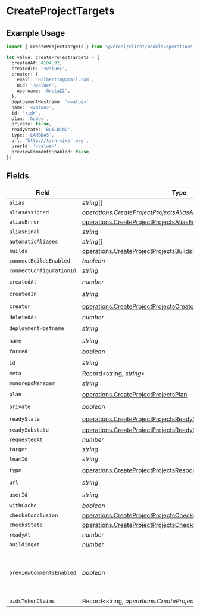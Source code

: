 # CreateProjectTargets

## Example Usage

```typescript
import { CreateProjectTargets } from '@vercel/client/models/operations';

let value: CreateProjectTargets = {
  createdAt: 4104.92,
  createdIn: '<value>',
  creator: {
    email: 'Hilbert18@gmail.com',
    uid: '<value>',
    username: 'Greta22',
  },
  deploymentHostname: '<value>',
  name: '<value>',
  id: '<id>',
  plan: 'hobby',
  private: false,
  readyState: 'BUILDING',
  type: 'LAMBDAS',
  url: 'http://torn-mixer.org',
  userId: '<value>',
  previewCommentsEnabled: false,
};
```

## Fields

| Field                    | Type                                                                                                                                             | Required           | Description                                                    | Example |
| ------------------------ | ------------------------------------------------------------------------------------------------------------------------------------------------ | ------------------ | -------------------------------------------------------------- | ------- |
| `alias`                  | _string_[]                                                                                                                                       | :heavy_minus_sign: | N/A                                                            |         |
| `aliasAssigned`          | _operations.CreateProjectProjectsAliasAssigned_                                                                                                  | :heavy_minus_sign: | N/A                                                            |         |
| `aliasError`             | [operations.CreateProjectProjectsAliasError](../../models/operations/createprojectprojectsaliaserror.md)                                         | :heavy_minus_sign: | N/A                                                            |         |
| `aliasFinal`             | _string_                                                                                                                                         | :heavy_minus_sign: | N/A                                                            |         |
| `automaticAliases`       | _string_[]                                                                                                                                       | :heavy_minus_sign: | N/A                                                            |         |
| `builds`                 | [operations.CreateProjectProjectsBuilds](../../models/operations/createprojectprojectsbuilds.md)[]                                               | :heavy_minus_sign: | N/A                                                            |         |
| `connectBuildsEnabled`   | _boolean_                                                                                                                                        | :heavy_minus_sign: | N/A                                                            |         |
| `connectConfigurationId` | _string_                                                                                                                                         | :heavy_minus_sign: | N/A                                                            |         |
| `createdAt`              | _number_                                                                                                                                         | :heavy_check_mark: | N/A                                                            |         |
| `createdIn`              | _string_                                                                                                                                         | :heavy_check_mark: | N/A                                                            |         |
| `creator`                | [operations.CreateProjectProjectsCreator](../../models/operations/createprojectprojectscreator.md)                                               | :heavy_check_mark: | N/A                                                            |         |
| `deletedAt`              | _number_                                                                                                                                         | :heavy_minus_sign: | N/A                                                            |         |
| `deploymentHostname`     | _string_                                                                                                                                         | :heavy_check_mark: | N/A                                                            |         |
| `name`                   | _string_                                                                                                                                         | :heavy_check_mark: | N/A                                                            |         |
| `forced`                 | _boolean_                                                                                                                                        | :heavy_minus_sign: | N/A                                                            |         |
| `id`                     | _string_                                                                                                                                         | :heavy_check_mark: | N/A                                                            |         |
| `meta`                   | Record<string, _string_>                                                                                                                         | :heavy_minus_sign: | N/A                                                            |         |
| `monorepoManager`        | _string_                                                                                                                                         | :heavy_minus_sign: | N/A                                                            |         |
| `plan`                   | [operations.CreateProjectProjectsPlan](../../models/operations/createprojectprojectsplan.md)                                                     | :heavy_check_mark: | N/A                                                            |         |
| `private`                | _boolean_                                                                                                                                        | :heavy_check_mark: | N/A                                                            |         |
| `readyState`             | [operations.CreateProjectProjectsReadyState](../../models/operations/createprojectprojectsreadystate.md)                                         | :heavy_check_mark: | N/A                                                            |         |
| `readySubstate`          | [operations.CreateProjectProjectsReadySubstate](../../models/operations/createprojectprojectsreadysubstate.md)                                   | :heavy_minus_sign: | N/A                                                            |         |
| `requestedAt`            | _number_                                                                                                                                         | :heavy_minus_sign: | N/A                                                            |         |
| `target`                 | _string_                                                                                                                                         | :heavy_minus_sign: | N/A                                                            |         |
| `teamId`                 | _string_                                                                                                                                         | :heavy_minus_sign: | N/A                                                            |         |
| `type`                   | [operations.CreateProjectProjectsResponse200ApplicationJSONType](../../models/operations/createprojectprojectsresponse200applicationjsontype.md) | :heavy_check_mark: | N/A                                                            |         |
| `url`                    | _string_                                                                                                                                         | :heavy_check_mark: | N/A                                                            |         |
| `userId`                 | _string_                                                                                                                                         | :heavy_check_mark: | N/A                                                            |         |
| `withCache`              | _boolean_                                                                                                                                        | :heavy_minus_sign: | N/A                                                            |         |
| `checksConclusion`       | [operations.CreateProjectProjectsChecksConclusion](../../models/operations/createprojectprojectschecksconclusion.md)                             | :heavy_minus_sign: | N/A                                                            |         |
| `checksState`            | [operations.CreateProjectProjectsChecksState](../../models/operations/createprojectprojectschecksstate.md)                                       | :heavy_minus_sign: | N/A                                                            |         |
| `readyAt`                | _number_                                                                                                                                         | :heavy_minus_sign: | N/A                                                            |         |
| `buildingAt`             | _number_                                                                                                                                         | :heavy_minus_sign: | N/A                                                            |         |
| `previewCommentsEnabled` | _boolean_                                                                                                                                        | :heavy_minus_sign: | Whether or not preview comments are enabled for the deployment | false   |
| `oidcTokenClaims`        | Record<string, _operations.CreateProjectProjectsOidcTokenClaims_>                                                                                | :heavy_minus_sign: | N/A                                                            |         |

